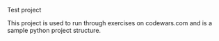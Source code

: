 Test project

This project is used to run through exercises on codewars.com and is a sample python project structure.
